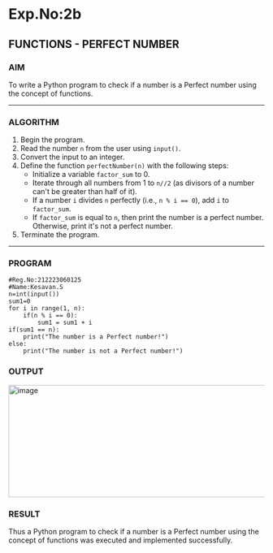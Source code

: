 # Exp.No:2b  
## FUNCTIONS - PERFECT NUMBER

### AIM  
To write a Python program to check if a number is a Perfect number using the concept of functions.

---

### ALGORITHM

1. Begin the program.  
2. Read the number `n` from the user using `input()`.  
3. Convert the input to an integer.  
4. Define the function `perfectNumber(n)` with the following steps:  
    - Initialize a variable `factor_sum` to 0.  
    - Iterate through all numbers from 1 to `n//2` (as divisors of a number can't be greater than half of it).  
    - If a number `i` divides `n` perfectly (i.e., `n % i == 0`), add `i` to `factor_sum`.  
    - If `factor_sum` is equal to `n`, then print the number is a perfect number. Otherwise, print it's not a perfect number.  
5. Terminate the program.

---

### PROGRAM
```
#Reg.No:212223060125
#Name:Kesavan.S
n=int(input())
sum1=0
for i in range(1, n):
    if(n % i == 0):
        sum1 = sum1 + i
if(sum1 == n):
    print("The number is a Perfect number!")
else:
    print("The number is not a Perfect number!")

```
### OUTPUT
<img width="913" height="221" alt="image" src="https://github.com/user-attachments/assets/0eaf5f09-a98c-45f2-88b0-521c56345947" />

### RESULT
Thus a Python program to check if a number is a Perfect number using the concept of functions was executed and implemented successfully.
